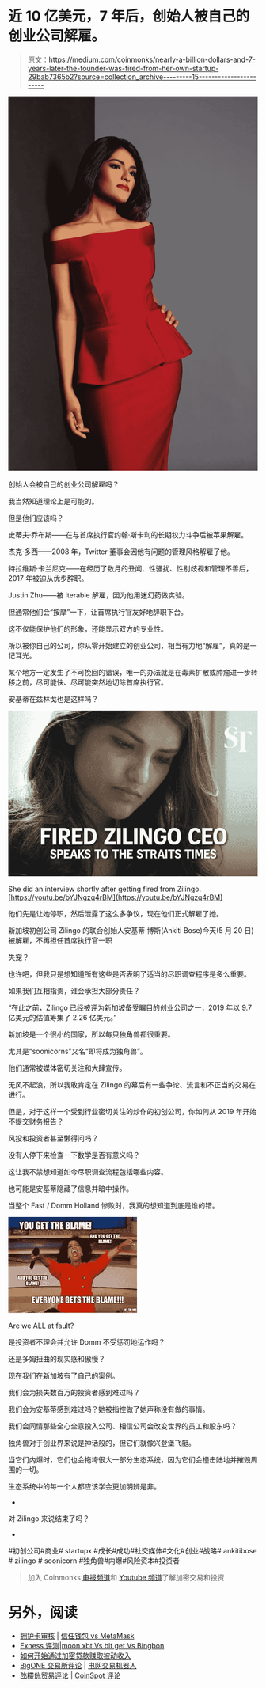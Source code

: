 # 近 10 亿美元，7 年后，创始人被自己的创业公司解雇。

> 原文：<https://medium.com/coinmonks/nearly-a-billion-dollars-and-7-years-later-the-founder-was-fired-from-her-own-startup-29bab7365b2?source=collection_archive---------15----------------------->

![](img/b9279055fea75cb804885d66a55c7da4.png)

创始人会被自己的创业公司解雇吗？

我当然知道理论上是可能的。

但是他们应该吗？

史蒂夫·乔布斯——在与首席执行官约翰·斯卡利的长期权力斗争后被苹果解雇。

杰克·多西——2008 年，Twitter 董事会因他有问题的管理风格解雇了他。

特拉维斯·卡兰尼克——在经历了数月的丑闻、性骚扰、性别歧视和管理不善后，2017 年被迫从优步辞职。

Justin Zhu——被 Iterable 解雇，因为他用迷幻药做实验。

但通常他们会“按摩”一下，让首席执行官友好地辞职下台。

这不仅能保护他们的形象，还能显示双方的专业性。

所以被你自己的公司，你从零开始建立的创业公司，相当有力地“解雇”，真的是一记耳光。

某个地方一定发生了不可挽回的错误，唯一的办法就是在毒素扩散或肿瘤进一步转移之前，尽可能快、尽可能突然地切除首席执行官。

安基蒂在兹林戈也是这样吗？

![](img/a455e6dc31ad14289f1ab8a83f743a1f.png)

She did an interview shortly after getting fired from Zilingo. [https://youtu.be/bYJNgzq4rBM](https://youtu.be/bYJNgzq4rBM)

他们先是让她停职，然后泄露了这么多争议，现在他们正式解雇了她。

新加坡初创公司 Zilingo 的联合创始人安基蒂·博斯(Ankiti Bose)今天(5 月 20 日)被解雇，不再担任首席执行官一职

失宠？

也许吧，但我只是想知道所有这些是否表明了适当的尽职调查程序是多么重要。

如果我们互相指责，谁会承担大部分责任？

“在此之前，Zilingo 已经被评为新加坡备受瞩目的创业公司之一，2019 年以 9.7 亿美元的估值筹集了 2.26 亿美元。”

新加坡是一个很小的国家，所以每只独角兽都很重要。

尤其是“soonicorns”又名“即将成为独角兽”。

他们通常被媒体密切关注和大肆宣传。

无风不起浪，所以我敢肯定在 Zilingo 的幕后有一些争论、流言和不正当的交易在进行。

但是，对于这样一个受到行业密切关注的炒作的初创公司，你如何从 2019 年开始不提交财务报告？

风投和投资者甚至懒得问吗？

没有人停下来检查一下数学是否有意义吗？

这让我不禁想知道如今尽职调查流程包括哪些内容。

也可能是安基蒂隐藏了信息并暗中操作。

当整个 Fast / Domm Holland 惨败时，我真的想知道到底是谁的错。

![](img/4500e0b653eca9ce855375aa6d8ea6a6.png)

Are we ALL at fault?

是投资者不理会并允许 Domm 不受惩罚地运作吗？

还是多姆扭曲的现实感和傲慢？

现在我们在新加坡有了自己的案例。

我们会为损失数百万的投资者感到难过吗？

我们会为安基蒂感到难过吗？她被指控做了她声称没有做的事情。

我们会同情那些全心全意投入公司、相信公司会改变世界的员工和股东吗？

独角兽对于创业界来说是神话般的，但它们就像兴登堡飞艇。

当它们内爆时，它们也会拖垮很大一部分生态系统，因为它们会撞击陆地并摧毁周围的一切。

生态系统中的每一个人都应该学会更加明辨是非。

-

对 Zilingo 来说结束了吗？

-

#初创公司#商业# startupx #成长#成功#社交媒体#文化#创业#战略# ankitibose # zilingo # soonicorn #独角兽#内爆#风险资本#投资者

> 加入 Coinmonks [电报频道](https://t.me/coincodecap)和 [Youtube 频道](https://www.youtube.com/c/coinmonks/videos)了解加密交易和投资

# 另外，阅读

*   [拥护卡审核](https://coincodecap.com/uphold-card-review) | [信任钱包 vs MetaMask](https://coincodecap.com/trust-wallet-vs-metamask)
*   [Exness 评测](https://coincodecap.com/exness-review)|[moon xbt Vs bit get Vs Bingbon](https://coincodecap.com/bingbon-vs-bitget-vs-moonxbt)
*   [如何开始通过加密贷款赚取被动收入](https://coincodecap.com/passive-income-crypto-lending)
*   [BigONE 交易所评论](/coinmonks/bigone-exchange-review-64705d85a1d4) | [电网交易机器人](https://coincodecap.com/grid-trading)
*   [氹欞侊贸易评论](https://coincodecap.com/anny-trade-review) | [CoinSpot 评论](https://coincodecap.com/coinspot-review)